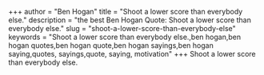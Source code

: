+++
author = "Ben Hogan"
title = "Shoot a lower score than everybody else."
description = "the best Ben Hogan Quote: Shoot a lower score than everybody else."
slug = "shoot-a-lower-score-than-everybody-else"
keywords = "Shoot a lower score than everybody else.,ben hogan,ben hogan quotes,ben hogan quote,ben hogan sayings,ben hogan saying,quotes, sayings,quote, saying, motivation"
+++
Shoot a lower score than everybody else.
